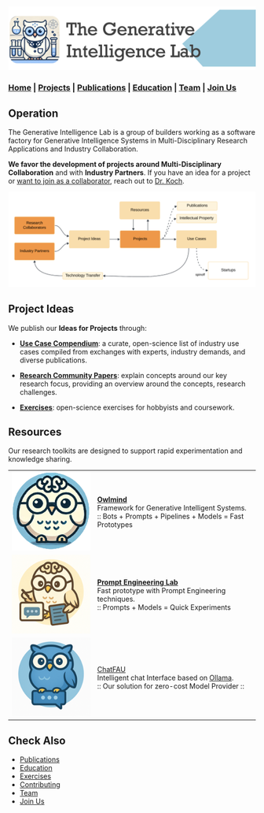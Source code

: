 ![GenI-Lab Banner](./images/genilab-banner.png)

### [Home](index.md) | [Projects](projects.md) | [Publications](knowledge.md) | [Education](knowledge.md#education) | [Team](people.md) |  [Join Us](join.md)


## Operation

The Generative Intelligence Lab is a group of builders working as a software factory for Generative Intelligence Systems in Multi-Disciplinary Research Applications and Industry Collaboration.

**We favor the development of projects around Multi-Disciplinary Collaboration** and with **Industry Partners**. If you have an idea for a project or [want to join as a collaborator](join.md), reach out to [Dr. Koch](https://www.fau.edu/engineering/directory/faculty/koch/). 


![GenI-Lab Activities](./images/genilab-activities.png)



## Project Ideas

We publish our **Ideas for Projects** through:

* [**Use Case Compendium**](https://docs.google.com/spreadsheets/d/1Ge2chxRrBjILHkZthtzymqAbs3TkwrGiMMge23zC8jA/edit?usp=sharing): a curate, open-science list of industry use cases compiled from exchanges with experts, industry demands, and diverse publications.

* [**Research Community Papers**](https://medium.com/generative-intelligence-lab/community-papers-series-ebacc91b47ea): explain concepts around our key research focus, providing an overview around the concepts, research challenges.

* [**Exercises**](./exercises.md): open-science exercises for hobbyists and coursework.


## Resources

Our research toolkits are designed to support rapid experimentation and knowledge sharing. 


| | | 
| :-: | :- |  
| ![](./images/docs/owlmind-icon.png) | [**Owlmind**](https://github.com/genilab-fau/owlmind) <br/> Framework for Generative Intelligent Systems. <br/> :: Bots + Prompts + Pipelines + Models =  Fast Prototypes |
| ![](./images/docs/prompt-icon.png)  | [**Prompt Engineering Lab**](https://github.com/genilab-fau/prompt-eng) <br/> Fast prototype with Prompt Engineering techniques. <br/> :: Prompts + Models = Quick Experiments  | 
| ![](./images/docs/chatfau-icon.png) | [ChatFAU](https://chat.hpc.fau.edu) <br/> Intelligent chat Interface based on [Ollama](http://ollama.com). <br/> :: Our solution for zero-cost Model Provider :: | 

<!--
## Use Cases

We actively promote use cases aligned with real-world needs by applying our [Research Resources](./projects.md#resources) to fast-track prototyping and innovation. 

| | | |
| :-: | :-: | :-: | 
| ![](./images/docs/use-collective-experiences.png) <br/> [**Collective Experience Systems**]()<br/>Multi-agent environments for <br/>AI-human collaboration.<br/> (submitted) | ![](./images/docs/use-virtual-seller.png) <br/> [**Virtual Seller**]() <br/> Let your customers <br/> talk to your products. <br/> (tbd) | ![](./images/docs/use-right-to-know.png) <br/> [**Right To Know**]() <br/> Learn if your private data is<br/> stored in commercial LLMs. <br/> (tbd) |

-->

## Check Also

* [Publications](knowledge.md#publications)
* [Education](knowledge.md#education)
* [Exercises](exercises.md)
* [Contributing](contribute.md)
* [Team](people.md)
* [Join Us](join.md)
